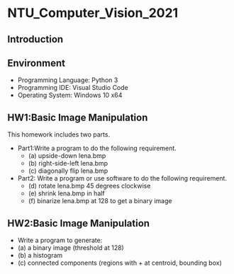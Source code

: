 # NTU_Computer_Vision_2021

## Introduction

## Environment

* Programming Language: Python 3
* Programming IDE: Visual Studio Code
* Operating System: Windows 10 x64

## HW1:Basic Image Manipulation

This homework includes two parts.

* Part1:Write a program to do the following requirement.
  * (a) upside-down lena.bmp
  * (b) right-side-left lena.bmp
  * (c) diagonally flip lena.bmp
* Part2: Write a program or use software to do the following requirement.
  * (d) rotate lena.bmp 45 degrees clockwise
  * (e) shrink lena.bmp in half
  * (f) binarize lena.bmp at 128 to get a binary image

## HW2:Basic Image Manipulation

* Write a program to generate:
 * (a) a binary image (threshold at 128)
 * (b) a histogram
 * (c) connected components (regions with + at centroid, bounding box)
